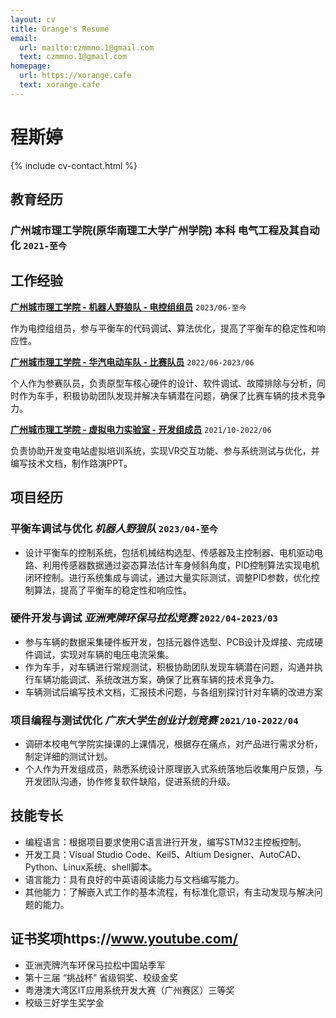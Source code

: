 ```yaml
---
layout: cv
title: Orange's Resume
email:
  url: mailto:czmmno.1@gmail.com
  text: czmmno.1@gmail.com
homepage:
  url: https://xorange.cafe
  text: xorange.cafe
---
```


# 程斯婷

{% include cv-contact.html %}

## 教育经历

### 广州城市理工学院(原华南理工大学广州学院) 本科 电气工程及其自动化 `2021-至今`

## 工作经验

[**广州城市理工学院 - 机器人野狼队 - 电控组组员**](https://gcubot.cn) `2023/06-至今`

作为电控组组员，参与平衡车的代码调试、算法优化，提高了平衡车的稳定性和响应性。

[**广州城市理工学院 - 华汽电动车队 - 比赛队员**](https://edu.gd.gov.cn/jyzxnew/zxlb/content/post_4017987.html) `2022/06-2023/06`

个人作为参赛队员，负责原型车核心硬件的设计、软件调试、故障排除与分析，同时作为车手，积极协助团队发现并解决车辆潜在问题，确保了比赛车辆的技术竞争力。

[**广州城市理工学院 - 虚拟电力实验室 - 开发组成员**](https://www.gcu.edu.cn/2022/1017/c183a144119/page.htm) `2021/10-2022/06`

负责协助开发变电站虚拟培训系统，实现VR交互功能、参与系统测试与优化，并编写技术文档，制作路演PPT。


## 项目经历

### **平衡车调试与优化** *机器人野狼队* `2023/04-至今`

- 设计平衡车的控制系统，包括机械结构选型、传感器及主控制器、电机驱动电路、利用传感器数据通过姿态算法估计车身倾斜角度，PID控制算法实现电机闭环控制。进行系统集成与调试，通过大量实际测试，调整PID参数，优化控制算法，提高了平衡车的稳定性和响应性。
  
### **硬件开发与调试** *亚洲壳牌环保马拉松竞赛* `2022/04-2023/03`

- 参与车辆的数据采集硬件板开发，包括元器件选型、PCB设计及焊接、完成硬件调试，实现对车辆的电压电流采集。
- 作为车手，对车辆进行常规测试，积极协助团队发现车辆潜在问题，沟通并执行车辆功能调试、系统改进方案，确保了比赛车辆的技术竞争力。
- 车辆测试后编写技术文档，汇报技术问题，与各组别探讨针对车辆的改进方案

### **项目编程与测试优化** *广东大学生创业计划竞赛* `2021/10-2022/04`

- 调研本校电气学院实操课的上课情况，根据存在痛点，对产品进行需求分析，制定详细的测试计划。
- 个人作为开发组成员，熟悉系统设计原理嵌入式系统落地后收集用户反馈，与开发团队沟通，协作修复软件缺陷，促进系统的升级。


## 技能专长

- 编程语言：根据项目要求使用C语言进行开发，编写STM32主控板控制。
- 开发工具：Visual Studio Code、Keil5、Altium Designer、AutoCAD、Python、Linux系统、shell脚本。
- 语言能力：具有良好的中英语阅读能力与文档编写能力。
- 其他能力：了解嵌入式工作的基本流程，有标准化意识，有主动发现与解决问题的能力。

## 证书奖项https://www.youtube.com/
- 亚洲壳牌汽车环保马拉松中国站季军
- 第十三届 “挑战杯” 省级铜奖、校级金奖
- 粤港澳大湾区IT应用系统开发大赛（广州赛区）三等奖
- 校级三好学生奖学金
